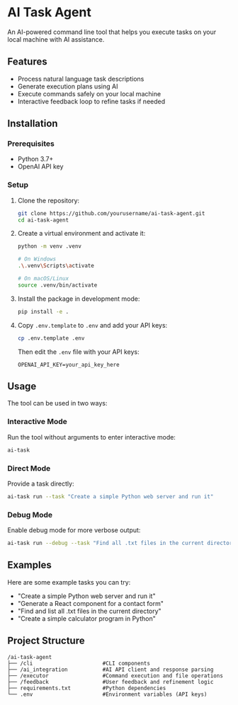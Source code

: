 # AI Task Agent

An AI-powered command line tool that helps you execute tasks on your local machine with AI assistance.

## Features

- Process natural language task descriptions
- Generate execution plans using AI
- Execute commands safely on your local machine
- Interactive feedback loop to refine tasks if needed

## Installation

### Prerequisites

- Python 3.7+
- OpenAI API key

### Setup

1. Clone the repository:
   ```bash
   git clone https://github.com/yourusername/ai-task-agent.git
   cd ai-task-agent
   ```

2. Create a virtual environment and activate it:
   ```bash
   python -m venv .venv
   
   # On Windows
   .\.venv\Scripts\activate
   
   # On macOS/Linux
   source .venv/bin/activate
   ```

3. Install the package in development mode:
   ```bash
   pip install -e .
   ```

4. Copy `.env.template` to `.env` and add your API keys:
   ```bash
   cp .env.template .env
   ```
   
   Then edit the `.env` file with your API keys:
   ```
   OPENAI_API_KEY=your_api_key_here
   ```

## Usage

The tool can be used in two ways:

### Interactive Mode

Run the tool without arguments to enter interactive mode:

```bash
ai-task
```

### Direct Mode

Provide a task directly:

```bash
ai-task run --task "Create a simple Python web server and run it"
```

### Debug Mode

Enable debug mode for more verbose output:

```bash
ai-task run --debug --task "Find all .txt files in the current directory"
```

## Examples

Here are some example tasks you can try:

- "Create a simple Python web server and run it"
- "Generate a React component for a contact form"
- "Find and list all .txt files in the current directory"
- "Create a simple calculator program in Python"

## Project Structure

```
/ai-task-agent
├── /cli                      #CLI components
├── /ai_integration           #AI API client and response parsing
├── /executor                 #Command execution and file operations
├── /feedback                 #User feedback and refinement logic
├── requirements.txt          #Python dependencies
└── .env                      #Environment variables (API keys)
```